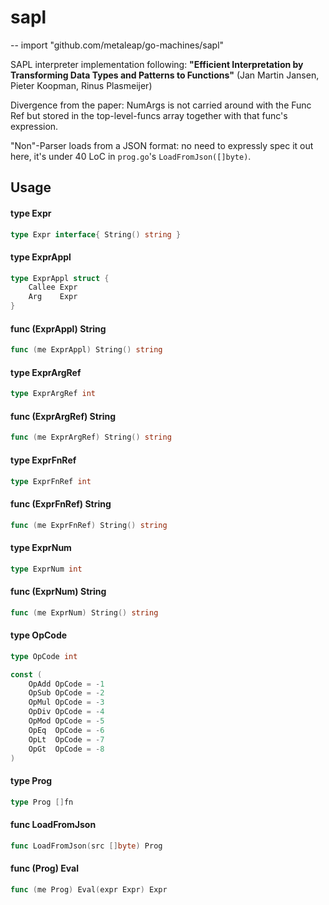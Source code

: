 # sapl
--
    import "github.com/metaleap/go-machines/sapl"

SAPL interpreter implementation following: **"Efficient Interpretation by
Transforming Data Types and Patterns to Functions"** (Jan Martin Jansen, Pieter
Koopman, Rinus Plasmeijer)

Divergence from the paper: NumArgs is not carried around with the Func Ref but
stored in the top-level-funcs array together with that func's expression.

"Non"-Parser loads from a JSON format: no need to expressly spec it out here,
it's under 40 LoC in `prog.go`'s `LoadFromJson([]byte)`.

## Usage

#### type Expr

```go
type Expr interface{ String() string }
```


#### type ExprAppl

```go
type ExprAppl struct {
	Callee Expr
	Arg    Expr
}
```


#### func (ExprAppl) String

```go
func (me ExprAppl) String() string
```

#### type ExprArgRef

```go
type ExprArgRef int
```


#### func (ExprArgRef) String

```go
func (me ExprArgRef) String() string
```

#### type ExprFnRef

```go
type ExprFnRef int
```


#### func (ExprFnRef) String

```go
func (me ExprFnRef) String() string
```

#### type ExprNum

```go
type ExprNum int
```


#### func (ExprNum) String

```go
func (me ExprNum) String() string
```

#### type OpCode

```go
type OpCode int
```


```go
const (
	OpAdd OpCode = -1
	OpSub OpCode = -2
	OpMul OpCode = -3
	OpDiv OpCode = -4
	OpMod OpCode = -5
	OpEq  OpCode = -6
	OpLt  OpCode = -7
	OpGt  OpCode = -8
)
```

#### type Prog

```go
type Prog []fn
```


#### func  LoadFromJson

```go
func LoadFromJson(src []byte) Prog
```

#### func (Prog) Eval

```go
func (me Prog) Eval(expr Expr) Expr
```
